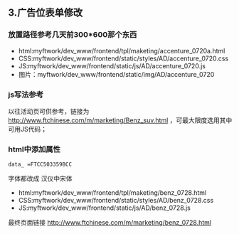 ## 3.广告位表单修改

### 放置路径参考几天前300*600那个东西

- html:myftwork/dev_www/frontend/tpl/maketing/accenture_0720a.html
- CSS:myftwork/dev_www/frontend/static/styles/AD/accenture_0720.css
- JS:myftwork/dev_www/frontend/static/js/AD/accenture_0720.js
- 图片：myftwork/dev_www/frontend/static/img/AD/accenture_0720

### js写法参考

以往活动页可供参考，链接为<http://www.ftchinese.com/m/marketing/Benz_suv.html> ，可最大限度选用其中可用JS代码；

### html中添加属性

	data_ =FTCC503359BCC

字体都改成 汉仪中宋体


- html:myftwork/dev_www/frontend/tpl/maketing/benz_0728.html
- CSS:myftwork/dev_www/frontend/static/styles/AD/benz_0728.css
- JS:myftwork/dev_www/frontend/static/js/AD/benz_0728.js

最终页面链接 <http://www.ftchinese.com/m/marketing/benz_0728.html>